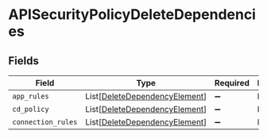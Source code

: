 # APISecurityPolicyDeleteDependencies


## Fields

| Field                                                                           | Type                                                                            | Required                                                                        | Description                                                                     |
| ------------------------------------------------------------------------------- | ------------------------------------------------------------------------------- | ------------------------------------------------------------------------------- | ------------------------------------------------------------------------------- |
| `app_rules`                                                                     | List[[DeleteDependencyElement](../../models/shared/deletedependencyelement.md)] | :heavy_minus_sign:                                                              | N/A                                                                             |
| `cd_policy`                                                                     | List[[DeleteDependencyElement](../../models/shared/deletedependencyelement.md)] | :heavy_minus_sign:                                                              | N/A                                                                             |
| `connection_rules`                                                              | List[[DeleteDependencyElement](../../models/shared/deletedependencyelement.md)] | :heavy_minus_sign:                                                              | N/A                                                                             |